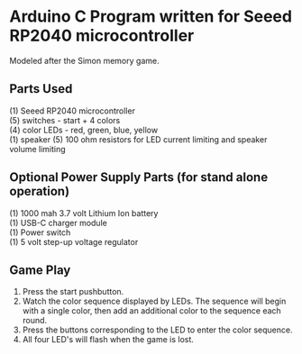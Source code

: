 # Arduino C Program written for Seeed RP2040 microcontroller

Modeled after the Simon memory game.

## Parts Used
(1) Seeed RP2040 microcontroller<br>
(5) switches - start + 4 colors<br>
(4) color LEDs - red, green, blue, yellow<br>
(1) speaker
(5) 100 ohm resistors for LED current limiting and speaker volume limiting<br>

## Optional Power Supply Parts (for stand alone operation)
(1) 1000 mah 3.7 volt Lithium Ion battery<br>
(1) USB-C charger module<br>
(1) Power switch<br>
(1) 5 volt step-up voltage regulator<br>

## Game Play
1. Press the start pushbutton.
2. Watch the color sequence displayed by LEDs. The sequence will begin with a single color, then add an additional color to the sequence each round.
3. Press the buttons corresponding to the LED to enter the color sequence.
4. All four LED's will flash when the game is lost.
